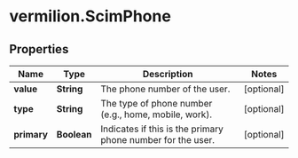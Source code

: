 # vermilion.ScimPhone

## Properties

Name | Type | Description | Notes
------------ | ------------- | ------------- | -------------
**value** | **String** | The phone number of the user. | [optional] 
**type** | **String** | The type of phone number (e.g., home, mobile, work). | [optional] 
**primary** | **Boolean** | Indicates if this is the primary phone number for the user. | [optional] 


